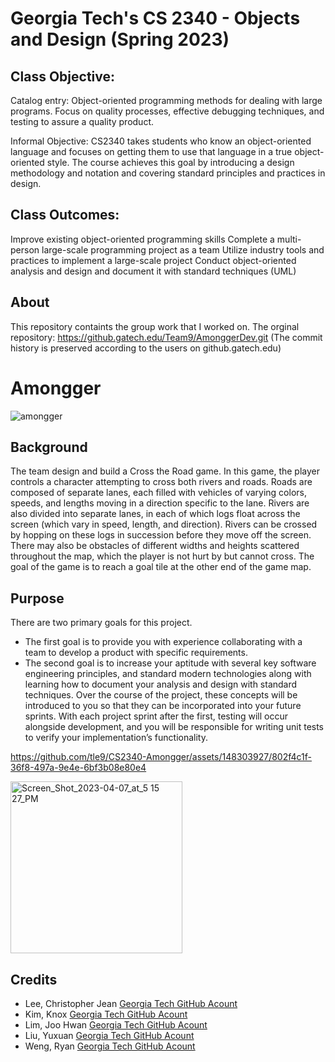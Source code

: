 # Georgia Tech's CS 2340 - Objects and Design (Spring 2023)
## Class Objective:
Catalog entry:  Object-oriented programming methods for dealing with large programs. Focus on quality processes, effective debugging techniques, and testing to assure a quality product. 

Informal Objective: CS2340 takes students who know an object-oriented language and focuses on getting them to use that language in a true object-oriented style. The course achieves this goal by introducing a design methodology and notation and covering standard principles and practices in design.
## Class Outcomes:
Improve existing object-oriented programming skills
Complete a multi-person large-scale programming project as a team
Utilize industry tools and practices to implement a large-scale project
Conduct object-oriented analysis and design and document it with standard techniques (UML)
## About
This repository containts the group work that I worked on. The orginal repository: https://github.gatech.edu/Team9/AmonggerDev.git (The commit history is preserved according to the users on github.gatech.edu)
# Amongger
![amongger](https://github.com/tle9/CS2340-Amongger/assets/148303927/59a20eed-0b4f-4885-993b-c377f109a30c)
## Background
The team design and build a Cross the Road game. In this game, the player controls a character attempting to cross both rivers and roads. Roads are composed of separate lanes, each filled with vehicles of varying colors, speeds, and lengths moving in a direction specific to the lane. Rivers are also divided into separate lanes, in each of which logs float across the screen (which vary in speed, length, and direction). Rivers can be crossed by hopping on these logs in succession before they move off the screen. There may also be obstacles of different widths and heights scattered throughout the map, which the player is not hurt by but cannot cross. The goal of the game is to reach a goal tile at
the other end of the game map.
## Purpose
There are two primary goals for this project.
- The first goal is to provide you with experience collaborating with a team to develop a product with specific requirements.
- The second goal is to increase your aptitude with several key software engineering principles, and standard modern technologies along with learning how to document your analysis and design with standard techniques. Over the course of the project, these concepts will be introduced to you so that they can be incorporated into your future sprints. With each project sprint after the first, testing will occur alongside development, and you will be responsible for writing unit tests to verify your implementation’s functionality.



https://github.com/tle9/CS2340-Amongger/assets/148303927/802f4c1f-36f8-497a-9e4e-6bf3b08e80e4


<img width="275" alt="Screen_Shot_2023-04-07_at_5 15 27_PM" src="https://github.com/tle9/CS2340-Amongger/assets/148303927/35676de9-9360-4f94-94b3-1b52c077515e">

## Credits
- Lee, Christopher Jean [Georgia Tech GitHub Acount](https://github.gatech.edu/clee857)
- Kim, Knox [Georgia Tech GitHub Acount](https://github.gatech.edu/kkim818)
- Lim, Joo Hwan [Georgia Tech GitHub Acount](https://github.gatech.edu/jlim80)
- Liu, Yuxuan [Georgia Tech GitHub Acount](https://github.gatech.edu/yliu3460)
- Weng, Ryan [Georgia Tech GitHub Acount](https://github.gatech.edu/rweng8)
